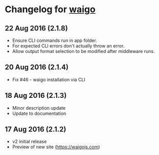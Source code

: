 # Changelog for [waigo](https://github.com/waigo/waigo)

## 22 Aug 2016 (2.1.8)
* Ensure CLI commands run in app folder.
* For expected CLI errors don't actually throw an error.
* Allow output format selection to be modified after middleware runs.

## 20 Aug 2016 (2.1.4)
* Fix #46 - waigo installation via CLI

## 18 Aug 2016 (2.1.3)
* Minor description update
* Update to documentation

## 17 Aug 2016 (2.1.2)
* v2 initial release
* Preview of new site (https://waigojs.com)
